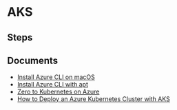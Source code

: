 # AKS

## Steps

### 

## Documents

- [Install Azure CLI on macOS](https://docs.microsoft.com/en-us/cli/azure/install-azure-cli-macos?view=azure-cli-latest)
- [Install Azure CLI with apt](https://docs.microsoft.com/en-us/cli/azure/install-azure-cli-apt?view=azure-cli-latest)
- [Zero to Kubernetes on Azure](https://medium.com/ingeniouslysimple/zero-to-kubernetes-on-azure-a2628b5a2dc4)
- [How to Deploy an Azure Kubernetes Cluster with AKS](https://logz.io/blog/azure-kubernetes-cluster-aks/)
